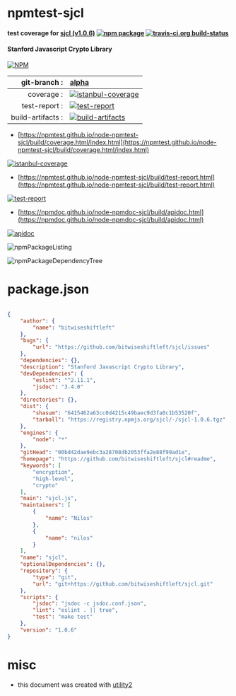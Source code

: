 # npmtest-sjcl

#### test coverage for  [sjcl (v1.0.6)](https://github.com/bitwiseshiftleft/sjcl#readme)  [![npm package](https://img.shields.io/npm/v/npmtest-sjcl.svg?style=flat-square)](https://www.npmjs.org/package/npmtest-sjcl) [![travis-ci.org build-status](https://api.travis-ci.org/npmtest/node-npmtest-sjcl.svg)](https://travis-ci.org/npmtest/node-npmtest-sjcl)

#### Stanford Javascript Crypto Library

[![NPM](https://nodei.co/npm/sjcl.png?downloads=true&downloadRank=true&stars=true)](https://www.npmjs.com/package/sjcl)

| git-branch : | [alpha](https://github.com/npmtest/node-npmtest-sjcl/tree/alpha)|
|--:|:--|
| coverage : | [![istanbul-coverage](https://npmtest.github.io/node-npmtest-sjcl/build/coverage.badge.svg)](https://npmtest.github.io/node-npmtest-sjcl/build/coverage.html/index.html)|
| test-report : | [![test-report](https://npmtest.github.io/node-npmtest-sjcl/build/test-report.badge.svg)](https://npmtest.github.io/node-npmtest-sjcl/build/test-report.html)|
| build-artifacts : | [![build-artifacts](https://npmtest.github.io/node-npmtest-sjcl/glyphicons_144_folder_open.png)](https://github.com/npmtest/node-npmtest-sjcl/tree/gh-pages/build)|

- [https://npmtest.github.io/node-npmtest-sjcl/build/coverage.html/index.html](https://npmtest.github.io/node-npmtest-sjcl/build/coverage.html/index.html)

[![istanbul-coverage](https://npmtest.github.io/node-npmtest-sjcl/build/screenCapture.buildCi.browser.%252Ftmp%252Fbuild%252Fcoverage.lib.html.png)](https://npmtest.github.io/node-npmtest-sjcl/build/coverage.html/index.html)

- [https://npmtest.github.io/node-npmtest-sjcl/build/test-report.html](https://npmtest.github.io/node-npmtest-sjcl/build/test-report.html)

[![test-report](https://npmtest.github.io/node-npmtest-sjcl/build/screenCapture.buildCi.browser.%252Ftmp%252Fbuild%252Ftest-report.html.png)](https://npmtest.github.io/node-npmtest-sjcl/build/test-report.html)

- [https://npmdoc.github.io/node-npmdoc-sjcl/build/apidoc.html](https://npmdoc.github.io/node-npmdoc-sjcl/build/apidoc.html)

[![apidoc](https://npmdoc.github.io/node-npmdoc-sjcl/build/screenCapture.buildCi.browser.%252Ftmp%252Fbuild%252Fapidoc.html.png)](https://npmdoc.github.io/node-npmdoc-sjcl/build/apidoc.html)

![npmPackageListing](https://npmtest.github.io/node-npmtest-sjcl/build/screenCapture.npmPackageListing.svg)

![npmPackageDependencyTree](https://npmtest.github.io/node-npmtest-sjcl/build/screenCapture.npmPackageDependencyTree.svg)



# package.json

```json

{
    "author": {
        "name": "bitwiseshiftleft"
    },
    "bugs": {
        "url": "https://github.com/bitwiseshiftleft/sjcl/issues"
    },
    "dependencies": {},
    "description": "Stanford Javascript Crypto Library",
    "devDependencies": {
        "eslint": "^2.11.1",
        "jsdoc": "3.4.0"
    },
    "directories": {},
    "dist": {
        "shasum": "6415462a63cc0d4215c49baec9d3fa0c1b53520f",
        "tarball": "https://registry.npmjs.org/sjcl/-/sjcl-1.0.6.tgz"
    },
    "engines": {
        "node": "*"
    },
    "gitHead": "00bd42dae9ebc3a28708db2053ffa2e88f99ad1e",
    "homepage": "https://github.com/bitwiseshiftleft/sjcl#readme",
    "keywords": [
        "encryption",
        "high-level",
        "crypto"
    ],
    "main": "sjcl.js",
    "maintainers": [
        {
            "name": "Nilos"
        },
        {
            "name": "nilos"
        }
    ],
    "name": "sjcl",
    "optionalDependencies": {},
    "repository": {
        "type": "git",
        "url": "git+https://github.com/bitwiseshiftleft/sjcl.git"
    },
    "scripts": {
        "jsdoc": "jsdoc -c jsdoc.conf.json",
        "lint": "eslint . || true",
        "test": "make test"
    },
    "version": "1.0.6"
}
```



# misc
- this document was created with [utility2](https://github.com/kaizhu256/node-utility2)
